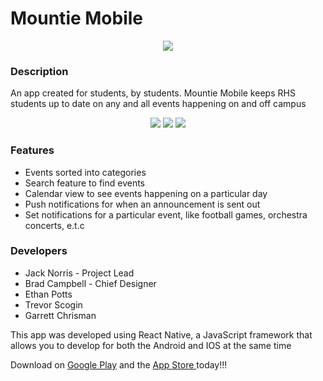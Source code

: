 # Mountie Mobile

<p align = "center"><img src = "https://lh3.googleusercontent.com/fNQgrHrYS0ymLN1E-CdGTRDpuCQUUU_gs9kkUamNrlw-nFd4ZpxUQ4sZnN8LJlaTeog=s180-rw"/></p>

<h3>Description</h3>
<p>An app created for students, by students. Mountie Mobile keeps RHS students up to date on any and all events happening on and off campus</p>


<p align = "center">
  <img src = "https://lh3.googleusercontent.com/q6h7EsJ63v9xopHE9gy3cDLHVWQcpPRNOiuIkH8-7XwRYdZVHhgMiTLE9wvITNYK0w=w720-h310-rw"/>
  
  <img src = "https://lh3.googleusercontent.com/_RMw3sQ_t8If3R8IR8_D4B1dFfaH0OeI31glglCzUD9qTznBMgK2ZvEvgB0clMlYF9wK=w720-h310-rw"/>
  
  <img src = "https://lh3.googleusercontent.com/xAROC26AjUVVo0dz0mJ1W-8MHGNRQ7gW-QjVV1SdjhO7AFuiP4aLrc2bUv4wFwB2-Ug=w720-h310-rw" />
</p>


<h3>Features</h3>
<ul>
  <li>Events sorted into categories</li>
  <li>Search feature to find events</li>
  <li>Calendar view to see events happening on a particular day</li>
  <li>Push notifications for when an announcement is sent out</li>
  <li>Set notifications for a particular event, like football games, orchestra concerts, e.t.c</li>
</ul>

<h3>Developers</h3>
<ul>
<li>Jack Norris - Project Lead</li>
<li>Brad Campbell - Chief Designer</li>
<li>Ethan Potts</li>
<li>Trevor Scogin</li>
<li>Garrett Chrisman</li>
</ul>



This app was developed using React Native, a JavaScript framework that allows you to develop for both the Android and IOS at the same time

Download on <a href="https://play.google.com/store/apps/details?id=com.mountiemobile&hl=en_US">Google Play</a> and the <a href = "https://apps.apple.com/us/app/mountie-mobile/id1479474681">App Store </a>today!!!
